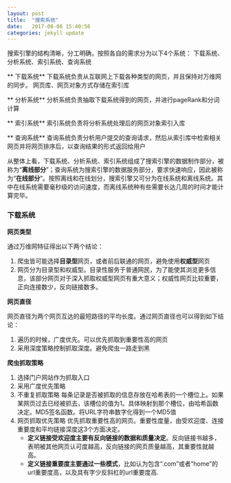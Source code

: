 ```yaml
---
layout: post
title:  "搜索系统"
date:   2017-08-06 15:40:56
categories: jekyll update
---
```

搜索引擎的结构清晰，分工明确，按照各自的需求分为以下4个系统：
下载系统、分析系统、索引系统、查询系统

** 下载系统**
下载系统负责从互联网上下载各种类型的网页，并且保持对万维网的同步。
网页库、网页对象方式存储在索引库

** 分析系统**
分析系统负责抽取下载系统得到的网页，并进行pageRank和分词计算

** 索引系统**
索引系统负责将分析系统处理后的网页对象索引入库

** 查询系统**
查询系统负责分析用户提交的查询请求，然后从索引库中检索相关网页并将网页排序后，以查询结果的形式返回给用户

从整体上看，下载系统、分析系统、索引系统组成了搜索引擎的数据制作部分，被称为“**离线部分**”；查询系统为搜索引擎的数据服务部分，要求快速响应，因此被称为“**在线部分**”。按照离线和在线划分，搜索引擎又可分为在线系统和离线系统。其中在线系统需要毫秒级的访问速度，而离线系统种有些需要长达几周的时间才能计算完毕。

### 下载系统

**网页类型**

通过万维网特征得出以下两个结论：

1. 爬虫皆可能选择**目录型**网页，或者前后联通的网页，避免使用**权威型**网页
2. 网页分为目录型和权威型。目录性服务于普通网民，为了能使其浏览更多信息，该部分网页对于深入抓取权威型网页有重大意义；权威性网页比较重要，正向连接数少，反向链接数多。

**网页直径**

网页直径为两个网页互达的最短路径的平均长度。通过网页直径也可以得到如下结论：

1. 遍历的时候，广度优先。可以优先抓取到重要性高的网页
2. 采用深度策略控制抓取深度。避免爬虫一路走到黑

**爬虫抓取策略**

1. 选择门户网站作为抓取入口
2. 采用广度优先策略
3. 不重复抓取策略 每条记录是否被抓取的信息存放在哈希表的一个槽位上。如果某网页过去已经被抓去，该槽位的值为1。具体映射到那个槽位，由哈希函数决定。MD5签名函数。将URL字符串数字化得到一个MD5值
4. 网页抓取优先策略 优先抓取重要性高的网页。重要性度量，由受欢迎度、连接重要度和平均链接深度这3个方面决定。
	- **定义链接受欢迎度主要有反向链接的数据和质量决定**。反向链接书越多，表明被其他网页认可度越高，反向链接的网页质量越高，其重要性就越高。
	- **定义链接重要度主要通过一些模式**，比如认为包含“.com”或者”home”的url重要度高，以及具有字少反斜杠的url重要度高.
